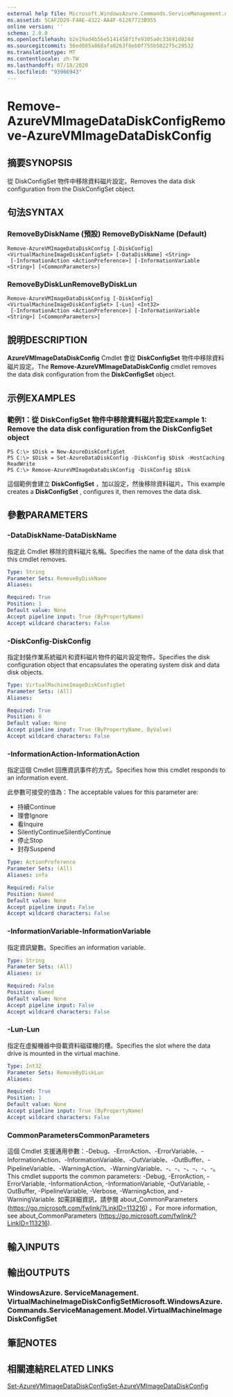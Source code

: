 ```yaml
---
external help file: Microsoft.WindowsAzure.Commands.ServiceManagement.dll-Help.xml
ms.assetid: 5CAF2D29-F4AE-4322-AA4F-61267723B955
online version: ''
schema: 2.0.0
ms.openlocfilehash: b2e19ad4b56e5141458f1fe9305a0c33691d024d
ms.sourcegitcommit: 56ed085a868afa8263f8eb0f755b5822f5c29532
ms.translationtype: MT
ms.contentlocale: zh-TW
ms.lasthandoff: 07/18/2020
ms.locfileid: "93966943"
---
```

# <span data-ttu-id="b5f89-101">Remove-AzureVMImageDataDiskConfig</span><span class="sxs-lookup"><span data-stu-id="b5f89-101">Remove-AzureVMImageDataDiskConfig</span></span>

## <span data-ttu-id="b5f89-102">摘要</span><span class="sxs-lookup"><span data-stu-id="b5f89-102">SYNOPSIS</span></span>
<span data-ttu-id="b5f89-103">從 DiskConfigSet 物件中移除資料磁片設定。</span><span class="sxs-lookup"><span data-stu-id="b5f89-103">Removes the data disk configuration from the DiskConfigSet object.</span></span>

## <span data-ttu-id="b5f89-104">句法</span><span class="sxs-lookup"><span data-stu-id="b5f89-104">SYNTAX</span></span>

### <span data-ttu-id="b5f89-105">RemoveByDiskName (預設) </span><span class="sxs-lookup"><span data-stu-id="b5f89-105">RemoveByDiskName (Default)</span></span>
```
Remove-AzureVMImageDataDiskConfig [-DiskConfig] <VirtualMachineImageDiskConfigSet> [-DataDiskName] <String>
 [-InformationAction <ActionPreference>] [-InformationVariable <String>] [<CommonParameters>]
```

### <span data-ttu-id="b5f89-106">RemoveByDiskLun</span><span class="sxs-lookup"><span data-stu-id="b5f89-106">RemoveByDiskLun</span></span>
```
Remove-AzureVMImageDataDiskConfig [-DiskConfig] <VirtualMachineImageDiskConfigSet> [-Lun] <Int32>
 [-InformationAction <ActionPreference>] [-InformationVariable <String>] [<CommonParameters>]
```

## <span data-ttu-id="b5f89-107">說明</span><span class="sxs-lookup"><span data-stu-id="b5f89-107">DESCRIPTION</span></span>
<span data-ttu-id="b5f89-108">**AzureVMImageDataDiskConfig** Cmdlet 會從 **DiskConfigSet** 物件中移除資料磁片設定。</span><span class="sxs-lookup"><span data-stu-id="b5f89-108">The **Remove-AzureVMImageDataDiskConfig** cmdlet removes the data disk configuration from the **DiskConfigSet** object.</span></span>

## <span data-ttu-id="b5f89-109">示例</span><span class="sxs-lookup"><span data-stu-id="b5f89-109">EXAMPLES</span></span>

### <span data-ttu-id="b5f89-110">範例1：從 DiskConfigSet 物件中移除資料磁片設定</span><span class="sxs-lookup"><span data-stu-id="b5f89-110">Example 1: Remove the data disk configuration from the DiskConfigSet object</span></span>
```
PS C:\> $Disk = New-AzureDiskConfigSet
PS C:\> $Disk = Set-AzureDataDiskConfig -DiskConfig $Disk -HostCaching ReadWrite
PS C:\> Remove-AzureVMImageDataDiskConfig -DiskConfig $Disk
```

<span data-ttu-id="b5f89-111">這個範例會建立 **DiskConfigSet** ，加以設定，然後移除資料磁片。</span><span class="sxs-lookup"><span data-stu-id="b5f89-111">This example creates a **DiskConfigSet** , configures it, then removes the data disk.</span></span>

## <span data-ttu-id="b5f89-112">參數</span><span class="sxs-lookup"><span data-stu-id="b5f89-112">PARAMETERS</span></span>

### <span data-ttu-id="b5f89-113">-DataDiskName</span><span class="sxs-lookup"><span data-stu-id="b5f89-113">-DataDiskName</span></span>
<span data-ttu-id="b5f89-114">指定此 Cmdlet 移除的資料磁片名稱。</span><span class="sxs-lookup"><span data-stu-id="b5f89-114">Specifies the name of the data disk that this cmdlet removes.</span></span>

```yaml
Type: String
Parameter Sets: RemoveByDiskName
Aliases: 

Required: True
Position: 1
Default value: None
Accept pipeline input: True (ByPropertyName)
Accept wildcard characters: False
```

### <span data-ttu-id="b5f89-115">-DiskConfig</span><span class="sxs-lookup"><span data-stu-id="b5f89-115">-DiskConfig</span></span>
<span data-ttu-id="b5f89-116">指定封裝作業系統磁片和資料磁片物件的磁片設定物件。</span><span class="sxs-lookup"><span data-stu-id="b5f89-116">Specifies the disk configuration object that encapsulates the operating system disk and data disk objects.</span></span>

```yaml
Type: VirtualMachineImageDiskConfigSet
Parameter Sets: (All)
Aliases: 

Required: True
Position: 0
Default value: None
Accept pipeline input: True (ByPropertyName, ByValue)
Accept wildcard characters: False
```

### <span data-ttu-id="b5f89-117">-InformationAction</span><span class="sxs-lookup"><span data-stu-id="b5f89-117">-InformationAction</span></span>
<span data-ttu-id="b5f89-118">指定這個 Cmdlet 回應資訊事件的方式。</span><span class="sxs-lookup"><span data-stu-id="b5f89-118">Specifies how this cmdlet responds to an information event.</span></span>

<span data-ttu-id="b5f89-119">此參數可接受的值為：</span><span class="sxs-lookup"><span data-stu-id="b5f89-119">The acceptable values for this parameter are:</span></span>

- <span data-ttu-id="b5f89-120">持續</span><span class="sxs-lookup"><span data-stu-id="b5f89-120">Continue</span></span>
- <span data-ttu-id="b5f89-121">理會</span><span class="sxs-lookup"><span data-stu-id="b5f89-121">Ignore</span></span>
- <span data-ttu-id="b5f89-122">看</span><span class="sxs-lookup"><span data-stu-id="b5f89-122">Inquire</span></span>
- <span data-ttu-id="b5f89-123">SilentlyContinue</span><span class="sxs-lookup"><span data-stu-id="b5f89-123">SilentlyContinue</span></span>
- <span data-ttu-id="b5f89-124">停止</span><span class="sxs-lookup"><span data-stu-id="b5f89-124">Stop</span></span>
- <span data-ttu-id="b5f89-125">封存</span><span class="sxs-lookup"><span data-stu-id="b5f89-125">Suspend</span></span>

```yaml
Type: ActionPreference
Parameter Sets: (All)
Aliases: infa

Required: False
Position: Named
Default value: None
Accept pipeline input: False
Accept wildcard characters: False
```

### <span data-ttu-id="b5f89-126">-InformationVariable</span><span class="sxs-lookup"><span data-stu-id="b5f89-126">-InformationVariable</span></span>
<span data-ttu-id="b5f89-127">指定資訊變數。</span><span class="sxs-lookup"><span data-stu-id="b5f89-127">Specifies an information variable.</span></span>

```yaml
Type: String
Parameter Sets: (All)
Aliases: iv

Required: False
Position: Named
Default value: None
Accept pipeline input: False
Accept wildcard characters: False
```

### <span data-ttu-id="b5f89-128">-Lun</span><span class="sxs-lookup"><span data-stu-id="b5f89-128">-Lun</span></span>
<span data-ttu-id="b5f89-129">指定在虛擬機器中掛載資料磁碟機的槽。</span><span class="sxs-lookup"><span data-stu-id="b5f89-129">Specifies the slot where the data drive is mounted in the virtual machine.</span></span>

```yaml
Type: Int32
Parameter Sets: RemoveByDiskLun
Aliases: 

Required: True
Position: 1
Default value: None
Accept pipeline input: True (ByPropertyName)
Accept wildcard characters: False
```

### <span data-ttu-id="b5f89-130">CommonParameters</span><span class="sxs-lookup"><span data-stu-id="b5f89-130">CommonParameters</span></span>
<span data-ttu-id="b5f89-131">這個 Cmdlet 支援通用參數：-Debug、-ErrorAction、-ErrorVariable、-InformationAction、-InformationVariable、-OutVariable、-OutBuffer、-PipelineVariable、-WarningAction、-WarningVariable、-、-、-、-、-、-。</span><span class="sxs-lookup"><span data-stu-id="b5f89-131">This cmdlet supports the common parameters: -Debug, -ErrorAction, -ErrorVariable, -InformationAction, -InformationVariable, -OutVariable, -OutBuffer, -PipelineVariable, -Verbose, -WarningAction, and -WarningVariable.</span></span> <span data-ttu-id="b5f89-132">如需詳細資訊，請參閱 about_CommonParameters (https://go.microsoft.com/fwlink/?LinkID=113216) 。</span><span class="sxs-lookup"><span data-stu-id="b5f89-132">For more information, see about_CommonParameters (https://go.microsoft.com/fwlink/?LinkID=113216).</span></span>

## <span data-ttu-id="b5f89-133">輸入</span><span class="sxs-lookup"><span data-stu-id="b5f89-133">INPUTS</span></span>

## <span data-ttu-id="b5f89-134">輸出</span><span class="sxs-lookup"><span data-stu-id="b5f89-134">OUTPUTS</span></span>

### <span data-ttu-id="b5f89-135">WindowsAzure. ServiceManagement. VirtualMachineImageDiskConfigSet</span><span class="sxs-lookup"><span data-stu-id="b5f89-135">Microsoft.WindowsAzure.Commands.ServiceManagement.Model.VirtualMachineImageDiskConfigSet</span></span>

## <span data-ttu-id="b5f89-136">筆記</span><span class="sxs-lookup"><span data-stu-id="b5f89-136">NOTES</span></span>

## <span data-ttu-id="b5f89-137">相關連結</span><span class="sxs-lookup"><span data-stu-id="b5f89-137">RELATED LINKS</span></span>

[<span data-ttu-id="b5f89-138">Set-AzureVMImageDataDiskConfig</span><span class="sxs-lookup"><span data-stu-id="b5f89-138">Set-AzureVMImageDataDiskConfig</span></span>](./Set-AzureVMImageDataDiskConfig.md)


